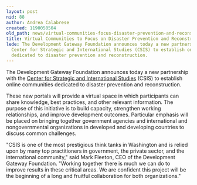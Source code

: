 ```yaml
---
layout: post
nid: 88
author: Andrea Calabrese
created: 1190050504
old_path: news/virtual-communities-focus-disaster-prevention-and-reconstruction
title: Virtual Communities to Focus on Disaster Prevention and Reconstruction
lede: The Development Gateway Foundation announces today a new partnership with the
  Center for Strategic and International Studies (CSIS) to establish online communities
  dedicated to disaster prevention and reconstruction.
---
```


The Development Gateway Foundation announces today a new partnership with the [Center for Strategic and International Studies](http://www.csis.org/ "Opens external link in new window") (CSIS) to establish online communities dedicated to disaster prevention and reconstruction.

These new portals will provide a virtual space in which participants can share knowledge, best practices, and other relevant information. The purpose of this initiative is to build capacity, strengthen working relationships, and improve development outcomes. Particular emphasis will be placed on bringing together government agencies and international and nongovernmental organizations in developed and developing countries to discuss common challenges.

"CSIS is one of the most prestigious think tanks in Washington and is relied upon by many top practitioners in government, the private sector, and the international community," said Mark Fleeton, CEO of the Development Gateway Foundation. "Working together there is much we can do to improve results in these critical areas. We are confident this project will be the beginning of a long and fruitful collaboration for both organizations."
